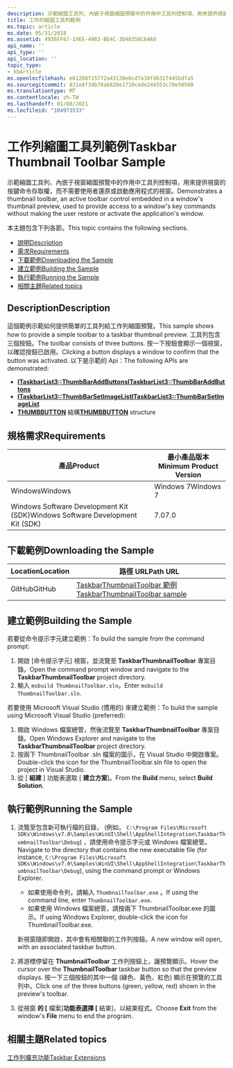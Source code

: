 ```yaml
---
description: 示範縮圖工具列、內嵌于視窗縮圖預覽中的作用中工具列控制項，用來提供視窗的按鍵命令存取權，而不需要使用者還原或啟動應用程式的視窗。
title: 工作列縮圖工具列範例
ms.topic: article
ms.date: 05/31/2018
ms.assetid: 4936FF67-19EE-4963-BE4C-3D40350C64A9
api_name: ''
api_type: ''
api_location: ''
topic_type:
- kbArticle
ms.openlocfilehash: e61208f15772a43138e6cd7a38fd6327445bdfa5
ms.sourcegitcommit: 831e8f3db78ab820e1710cede244553c70e50500
ms.translationtype: MT
ms.contentlocale: zh-TW
ms.lasthandoff: 01/08/2021
ms.locfileid: "104973533"
---
```

# <a name="taskbar-thumbnail-toolbar-sample"></a><span data-ttu-id="ca020-103">工作列縮圖工具列範例</span><span class="sxs-lookup"><span data-stu-id="ca020-103">Taskbar Thumbnail Toolbar Sample</span></span>

<span data-ttu-id="ca020-104">示範縮圖工具列、內嵌于視窗縮圖預覽中的作用中工具列控制項，用來提供視窗的按鍵命令存取權，而不需要使用者還原或啟動應用程式的視窗。</span><span class="sxs-lookup"><span data-stu-id="ca020-104">Demonstrates a thumbnail toolbar, an active toolbar control embedded in a window's thumbnail preview, used to provide access to a window's key commands without making the user restore or activate the application's window.</span></span>

<span data-ttu-id="ca020-105">本主題包含下列各節。</span><span class="sxs-lookup"><span data-stu-id="ca020-105">This topic contains the following sections.</span></span>

-   [<span data-ttu-id="ca020-106">說明</span><span class="sxs-lookup"><span data-stu-id="ca020-106">Description</span></span>](#description)
-   [<span data-ttu-id="ca020-107">需求</span><span class="sxs-lookup"><span data-stu-id="ca020-107">Requirements</span></span>](#requirements)
-   [<span data-ttu-id="ca020-108">下載範例</span><span class="sxs-lookup"><span data-stu-id="ca020-108">Downloading the Sample</span></span>](#downloading-the-sample)
-   [<span data-ttu-id="ca020-109">建立範例</span><span class="sxs-lookup"><span data-stu-id="ca020-109">Building the Sample</span></span>](#building-the-sample)
-   [<span data-ttu-id="ca020-110">執行範例</span><span class="sxs-lookup"><span data-stu-id="ca020-110">Running the Sample</span></span>](#running-the-sample)
-   [<span data-ttu-id="ca020-111">相關主題</span><span class="sxs-lookup"><span data-stu-id="ca020-111">Related topics</span></span>](#related-topics)

## <a name="description"></a><span data-ttu-id="ca020-112">Description</span><span class="sxs-lookup"><span data-stu-id="ca020-112">Description</span></span>

<span data-ttu-id="ca020-113">這個範例示範如何提供簡單的工具列給工作列縮圖預覽。</span><span class="sxs-lookup"><span data-stu-id="ca020-113">This sample shows how to provide a simple toolbar to a taskbar thumbnail preview.</span></span> <span data-ttu-id="ca020-114">工具列包含三個按鈕。</span><span class="sxs-lookup"><span data-stu-id="ca020-114">The toolbar consists of three buttons.</span></span> <span data-ttu-id="ca020-115">按一下按鈕會顯示一個視窗，以確認按鈕已啟用。</span><span class="sxs-lookup"><span data-stu-id="ca020-115">Clicking a button displays a window to confirm that the button was activated.</span></span> <span data-ttu-id="ca020-116">以下是示範的 Api：</span><span class="sxs-lookup"><span data-stu-id="ca020-116">The following APIs are demonstrated:</span></span>

-   [<span data-ttu-id="ca020-117">**ITaskbarList3::ThumbBarAddButtons**</span><span class="sxs-lookup"><span data-stu-id="ca020-117">**ITaskbarList3::ThumbBarAddButtons**</span></span>](/windows/desktop/api/shobjidl_core/nf-shobjidl_core-itaskbarlist3-thumbbaraddbuttons)
-   [<span data-ttu-id="ca020-118">**ITaskbarList3::ThumbBarSetImageList**</span><span class="sxs-lookup"><span data-stu-id="ca020-118">**ITaskbarList3::ThumbBarSetImageList**</span></span>](/windows/desktop/api/shobjidl_core/nf-shobjidl_core-itaskbarlist3-thumbbarsetimagelist)
-   <span data-ttu-id="ca020-119">[**THUMBBUTTON**](/windows/desktop/api/Shobjidl_core/ns-shobjidl_core-thumbbutton) 結構</span><span class="sxs-lookup"><span data-stu-id="ca020-119">[**THUMBBUTTON**](/windows/desktop/api/Shobjidl_core/ns-shobjidl_core-thumbbutton) structure</span></span>

## <a name="requirements"></a><span data-ttu-id="ca020-120">規格需求</span><span class="sxs-lookup"><span data-stu-id="ca020-120">Requirements</span></span>



| <span data-ttu-id="ca020-121">產品</span><span class="sxs-lookup"><span data-stu-id="ca020-121">Product</span></span>                                | <span data-ttu-id="ca020-122">最小產品版本</span><span class="sxs-lookup"><span data-stu-id="ca020-122">Minimum Product Version</span></span> |
|----------------------------------------|-------------------------|
| <span data-ttu-id="ca020-123">Windows</span><span class="sxs-lookup"><span data-stu-id="ca020-123">Windows</span></span>                                | <span data-ttu-id="ca020-124">Windows 7</span><span class="sxs-lookup"><span data-stu-id="ca020-124">Windows 7</span></span>               |
| <span data-ttu-id="ca020-125">Windows Software Development Kit (SDK)</span><span class="sxs-lookup"><span data-stu-id="ca020-125">Windows Software Development Kit (SDK)</span></span> | <span data-ttu-id="ca020-126">7.0</span><span class="sxs-lookup"><span data-stu-id="ca020-126">7.0</span></span>                     |



 

## <a name="downloading-the-sample"></a><span data-ttu-id="ca020-127">下載範例</span><span class="sxs-lookup"><span data-stu-id="ca020-127">Downloading the Sample</span></span>

| <span data-ttu-id="ca020-128">Location</span><span class="sxs-lookup"><span data-stu-id="ca020-128">Location</span></span>      | <span data-ttu-id="ca020-129">路徑 URL</span><span class="sxs-lookup"><span data-stu-id="ca020-129">Path URL</span></span>                                                                                             |
|---------------|------------------------------------------------------------------------------------------------------|
| <span data-ttu-id="ca020-130">GitHub</span><span class="sxs-lookup"><span data-stu-id="ca020-130">GitHub</span></span>  | [<span data-ttu-id="ca020-131">TaskbarThumbnailToolbar 範例</span><span class="sxs-lookup"><span data-stu-id="ca020-131">TaskbarThumbnailToolbar sample</span></span>](https://github.com/microsoft/Windows-classic-samples/tree/master/Samples/Win7Samples/winui/shell/appshellintegration/TaskbarThumbnailToolbar) |

## <a name="building-the-sample"></a><span data-ttu-id="ca020-132">建立範例</span><span class="sxs-lookup"><span data-stu-id="ca020-132">Building the Sample</span></span>

<span data-ttu-id="ca020-133">若要從命令提示字元建立範例：</span><span class="sxs-lookup"><span data-stu-id="ca020-133">To build the sample from the command prompt:</span></span>

1.  <span data-ttu-id="ca020-134">開啟 [命令提示字元] 視窗，並流覽至 **TaskbarThumbnailToolbar** 專案目錄。</span><span class="sxs-lookup"><span data-stu-id="ca020-134">Open the command prompt window and navigate to the **TaskbarThumbnailToolbar** project directory.</span></span>
2.  <span data-ttu-id="ca020-135">輸入 `msbuild ThumbnailToolbar.sln`。</span><span class="sxs-lookup"><span data-stu-id="ca020-135">Enter `msbuild ThumbnailToolbar.sln`.</span></span>

<span data-ttu-id="ca020-136">若要使用 Microsoft Visual Studio (慣用的) 來建立範例：</span><span class="sxs-lookup"><span data-stu-id="ca020-136">To build the sample using Microsoft Visual Studio (preferred):</span></span>

1.  <span data-ttu-id="ca020-137">開啟 Windows 檔案總管，然後流覽至 **TaskbarThumbnailToolbar** 專案目錄。</span><span class="sxs-lookup"><span data-stu-id="ca020-137">Open Windows Explorer and navigate to the **TaskbarThumbnailToolbar** project directory.</span></span>
2.  <span data-ttu-id="ca020-138">按兩下 ThumbnailToolbar .sln 檔案的圖示，在 Visual Studio 中開啟專案。</span><span class="sxs-lookup"><span data-stu-id="ca020-138">Double-click the icon for the ThumbnailToolbar.sln file to open the project in Visual Studio.</span></span>
3.  <span data-ttu-id="ca020-139">從 [ **組建** ] 功能表選取 [ **建立方案**]。</span><span class="sxs-lookup"><span data-stu-id="ca020-139">From the **Build** menu, select **Build Solution**.</span></span>

## <a name="running-the-sample"></a><span data-ttu-id="ca020-140">執行範例</span><span class="sxs-lookup"><span data-stu-id="ca020-140">Running the Sample</span></span>

1.  <span data-ttu-id="ca020-141">流覽至包含新可執行檔的目錄， (例如， `C:\Program Files\Microsoft SDKs\Windows\v7.0\Samples\WinUI\Shell\AppShellIntegration\TaskbarThumbnailToolbar\Debug`) ，請使用命令提示字元或 Windows 檔案總管。</span><span class="sxs-lookup"><span data-stu-id="ca020-141">Navigate to the directory that contains the new executable file (for instance, `C:\Program Files\Microsoft SDKs\Windows\v7.0\Samples\WinUI\Shell\AppShellIntegration\TaskbarThumbnailToolbar\Debug`), using the command prompt or Windows Explorer.</span></span>

    -   <span data-ttu-id="ca020-142">如果使用命令列，請輸入 `ThumbnailToolbar.exe` 。</span><span class="sxs-lookup"><span data-stu-id="ca020-142">If using the command line, enter `ThumbnailToolbar.exe`.</span></span>
    -   <span data-ttu-id="ca020-143">如果使用 Windows 檔案總管，請按兩下 ThumbnailToolbar.exe 的圖示。</span><span class="sxs-lookup"><span data-stu-id="ca020-143">If using Windows Explorer, double-click the icon for ThumbnailToolbar.exe.</span></span>

    <span data-ttu-id="ca020-144">新視窗隨即開啟，其中會有相關聯的工作列按鈕。</span><span class="sxs-lookup"><span data-stu-id="ca020-144">A new window will open, with an associated taskbar button.</span></span>

2.  <span data-ttu-id="ca020-145">將游標停留在 **ThumbnailToolbar** 工作列按鈕上，讓預覽顯示。</span><span class="sxs-lookup"><span data-stu-id="ca020-145">Hover the cursor over the **ThumbnailToolbar** taskbar button so that the preview displays.</span></span> <span data-ttu-id="ca020-146">按一下三個按鈕的其中一個 (綠色、黃色、紅色) 顯示在預覽的工具列中。</span><span class="sxs-lookup"><span data-stu-id="ca020-146">Click one of the three buttons (green, yellow, red) shown in the preview's toolbar.</span></span>
3.  <span data-ttu-id="ca020-147">從視窗 **的 [** 檔案]**功能表選擇 [** 結束]，以結束程式。</span><span class="sxs-lookup"><span data-stu-id="ca020-147">Choose **Exit** from the window's **File** menu to end the program.</span></span>

## <a name="related-topics"></a><span data-ttu-id="ca020-148">相關主題</span><span class="sxs-lookup"><span data-stu-id="ca020-148">Related topics</span></span>

<dl> <dt>

[<span data-ttu-id="ca020-149">工作列擴充功能</span><span class="sxs-lookup"><span data-stu-id="ca020-149">Taskbar Extensions</span></span>](taskbar-extensions.md)
</dt> </dl>

 

 



